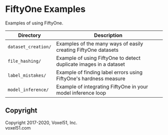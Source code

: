 # FiftyOne Examples

Examples of using FiftyOne.

| Directory           | Description                                                       |
| ------------------- | ----------------------------------------------------------------- |
| `dataset_creation/` | Examples of the many ways of easily creating FiftyOne datasets    |
| `file_hashing/`     | Example of using FiftyOne to detect duplicate images in a dataset |
| `label_mistakes/`   | Example of finding label errors using FiftyOne's hardness measure |
| `model_inference/`  | Example of integrating FiftyOne in your model inference loop      |

## Copyright

Copyright 2017-2020, Voxel51, Inc.<br>
voxel51.com
